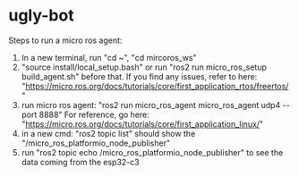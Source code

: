 # ugly-bot

Steps to run a micro ros agent:
1. In a new terminal, run "cd ~", "cd mircoros_ws"
2. "source install/local_setup.bash" or run "ros2 run micro_ros_setup build_agent.sh" before that. If you find any issues, refer to here: "https://micro.ros.org/docs/tutorials/core/first_application_rtos/freertos/"
3. run micro ros agent: "ros2 run micro_ros_agent micro_ros_agent udp4 --port 8888" For reference, go here: "https://micro.ros.org/docs/tutorials/core/first_application_linux/"
4. in a new cmd: "ros2 topic list" should show the "/micro_ros_platformio_node_publisher"
5. run "ros2 topic echo /micro_ros_platformio_node_publisher" to see the data coming from the esp32-c3
